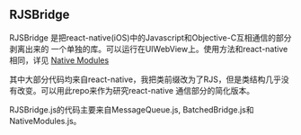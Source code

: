 RJSBridge
------

RJSBridge 是把react-native(iOS)中的Javascript和Objective-C互相通信的部分剥离出来的 
一个单独的库。可以运行在UIWebView上。使用方法和react-native相同，详见 [Native Modules](https://facebook.github.io/react-native/docs/native-modules-ios.html#content)

其中大部分代码均来自react-native，我把类前缀改为了RJS，但是类结构几乎没有改变。可以用此repo来作为研究react-native 通信部分的简化版本。

RJSBridge.js的代码主要来自MessageQueue.js, BatchedBridge.js和NativeModules.js。

